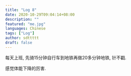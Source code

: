 ```yaml
---
title: "Log 8"
date: 2020-10-29T09:04:14+08:00
description: ""
featured: "me.jpg"
languages: Chinese
tags: ["Log"]
author: sdttttt
draft: false
---
```


每天上班, 先骑15分钟自行车到地铁再做20多分钟地铁, 针不戳.

感觉体能下降的厉害.